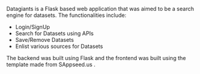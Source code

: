 Datagiants is a Flask based web application that was aimed to be a search engine for datasets. The functionalities include:

* Login/SignUp
* Search for Datasets using APIs
* Save/Remove Datasets
* Enlist various sources for Datasets

The backend was built using Flask and the frontend was built using the template made from SAppseed.us .
